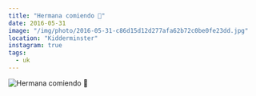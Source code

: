 ```yaml
---
title: "Hermana comiendo 🍔"
date: 2016-05-31
image: "/img/photo/2016-05-31-c86d15d12d277afa62b72c0be0fe23dd.jpg"
location: "Kidderminster"
instagram: true
tags:
  - uk
---
```


![Hermana comiendo 🍔](/img/photo/2016-05-31-c86d15d12d277afa62b72c0be0fe23dd.jpg)
